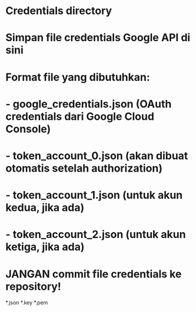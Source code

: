 # Credentials directory
# Simpan file credentials Google API di sini

# Format file yang dibutuhkan:
# - google_credentials.json (OAuth credentials dari Google Cloud Console)
# - token_account_0.json (akan dibuat otomatis setelah authorization)
# - token_account_1.json (untuk akun kedua, jika ada)
# - token_account_2.json (untuk akun ketiga, jika ada)

# JANGAN commit file credentials ke repository!
*.json
*.key
*.pem
